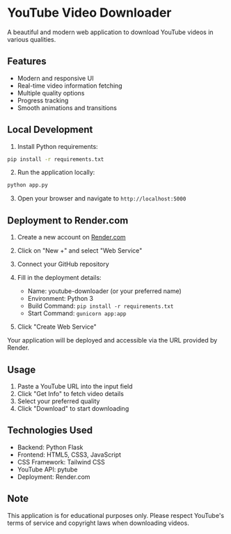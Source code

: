 # YouTube Video Downloader

A beautiful and modern web application to download YouTube videos in various qualities.

## Features

- Modern and responsive UI
- Real-time video information fetching
- Multiple quality options
- Progress tracking
- Smooth animations and transitions

## Local Development

1. Install Python requirements:
```bash
pip install -r requirements.txt
```

2. Run the application locally:
```bash
python app.py
```

3. Open your browser and navigate to `http://localhost:5000`

## Deployment to Render.com

1. Create a new account on [Render.com](https://render.com)

2. Click on "New +" and select "Web Service"

3. Connect your GitHub repository

4. Fill in the deployment details:
   - Name: youtube-downloader (or your preferred name)
   - Environment: Python 3
   - Build Command: `pip install -r requirements.txt`
   - Start Command: `gunicorn app:app`

5. Click "Create Web Service"

Your application will be deployed and accessible via the URL provided by Render.

## Usage

1. Paste a YouTube URL into the input field
2. Click "Get Info" to fetch video details
3. Select your preferred quality
4. Click "Download" to start downloading

## Technologies Used

- Backend: Python Flask
- Frontend: HTML5, CSS3, JavaScript
- CSS Framework: Tailwind CSS
- YouTube API: pytube
- Deployment: Render.com

## Note

This application is for educational purposes only. Please respect YouTube's terms of service and copyright laws when downloading videos.
